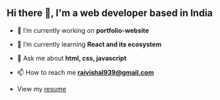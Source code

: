 ##  Hi there 👋, I'm a web developer based in India

- 🔭 I’m currently working on **portfolio-website**

- 🌱 I’m currently learning **React and its ecosystem**

- 💬 Ask me about **html, css, javascript**

- 📫 How to reach me **raivishal939@gmail.com**
- View my [resume](https://drive.google.com/file/d/1BuNQjwgwRcE733uXYQAz8SGELzxnmow6/view?usp=sharing)
